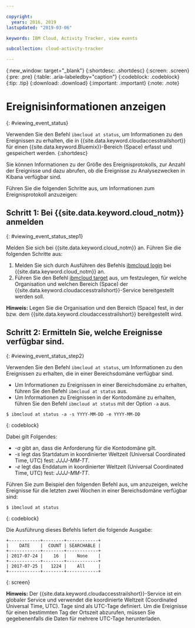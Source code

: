 ```yaml
---

copyright:
  years: 2016, 2019
lastupdated: "2019-03-06"

keywords: IBM Cloud, Activity Tracker, view events

subcollection: cloud-activity-tracker

---
```


{:new_window: target="_blank"}
{:shortdesc: .shortdesc}
{:screen: .screen}
{:pre: .pre}
{:table: .aria-labeledby="caption"}
{:codeblock: .codeblock}
{:tip: .tip}
{:download: .download}
{:important: .important}
{:note: .note}


# Ereignisinformationen anzeigen
{: #viewing_event_status}

Verwenden Sie den Befehl `ibmcloud at status`, um Informationen zu den Ereignissen zu erhalten, die in {{site.data.keyword.cloudaccesstrailshort}} für einen {{site.data.keyword.Bluemix}}-Bereich (Space) erfasst und gespeichert werden.
{:shortdesc}

Sie können Informationen zu der Größe des Ereignisprotokolls, zur Anzahl der Ereignisse und dazu abrufen, ob die Ereignisse zu Analysezwecken in Kibana verfügbar sind. 

Führen Sie die folgenden Schritte aus, um Informationen zum Ereignisprotokoll anzuzeigen:

## Schritt 1: Bei {{site.data.keyword.cloud_notm}} anmelden
{: #viewing_event_status_step1}

Melden Sie sich bei {{site.data.keyword.cloud_notm}} an. Führen Sie die folgenden Schritte aus:

1. Melden Sie sich durch Ausführen des Befehls [ibmcloud login](/docs/cli/reference/ibmcloud?topic=cloud-cli-ibmcloud_cli#ibmcloud_login) bei {{site.data.keyword.cloud_notm}} an.
2. Führen Sie den Befehl [ibmcloud target](/docs/cli/reference/ibmcloud?topic=cloud-cli-ibmcloud_cli#ibmcloud_target) aus, um festzulegen, für welche Organisation und welchen Bereich (Space) der {{site.data.keyword.cloudaccesstrailshort}}-Service bereitgestellt werden soll.

**Hinweis:** Legen Sie die Organisation und den Bereich (Space) fest, in der bzw. dem {{site.data.keyword.cloudaccesstrailshort}} bereitgestellt wird.

## Schritt 2: Ermitteln Sie, welche Ereignisse verfügbar sind.
{: #viewing_event_status_step2}

Verwenden Sie den Befehl `ibmcloud at status`, um Informationen zu den Ereignissen zu erhalten, die in einer Bereichsdomäne verfügbar sind.

* Um Informationen zu Ereignissen in einer Bereichsdomäne zu erhalten, führen Sie den Befehl `ibmcloud at status` aus.
* Um Informationen zu Ereignissen in der Kontodomäne zu erhalten, führen Sie den Befehl `ibmcloud at status` mit der Option `-a` aus.

```
$ ibmcloud at status -a -s YYYY-MM-DD -e YYYY-MM-DD 
```
{: codeblock}
    
Dabei gilt Folgendes:
    
* *-a* gibt an, dass die Anforderung für die Kontodomäne gilt.
* *-s* legt das Startdatum in koordinierter Weltzeit (Universal Coordinated Time, UTC) fest: *JJJJ-MM-TT*.
* *-e* legt das Enddatum in koordinierter Weltzeit (Universal Coordinated Time, UTC) fest: *JJJJ-MM-TT*.

Führen Sie zum Beispiel den folgenden Befehl aus, um anzuzeigen, welche Ereignisse für die letzten zwei Wochen in einer Bereichsdomäne verfügbar sind:

```
$ ibmcloud at status
```
{: codeblock}
    
Die Ausführung dieses Befehls liefert die folgende Ausgabe:
    
```
+------------+--------+------------+
|    DATE    |  COUNT | SEARCHABLE |
+------------+--------+------------+
| 2017-07-24 |    16  |    None    |
+------------+--------+------------+
| 2017-07-25 |   1224 |    All     |
+------------+--------+------------+
```
{: screen}

**Hinweis:** Der {{site.data.keyword.cloudaccesstrailshort}}-Service ist ein globaler Service und verwendet die koordinierte Weltzeit (Coordinated Universal Time, UTC). Tage sind als UTC-Tage definiert. Um die Ereignisse für einen bestimmten Tag der Ortszeit abzurufen, müssen Sie gegebenenfalls die Daten für mehrere UTC-Tage herunterladen.
	














